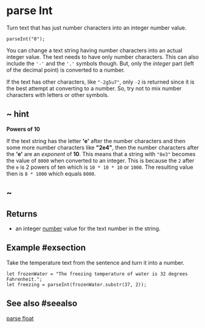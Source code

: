 # parse Int

Turn text that has just number characters into an integer number value.

```sig
parseInt("0");
```

You can change a text string having number characters into an actual integer value. The text needs to have only number characters. This can also include the `'-'` and the `'.'`
symbols though. But, only the _integer_ part (left of the decimal point) is converted to a number.

If the text has other characters, like `"-2g5u7"`, only `-2` is returned since it is the best
attempt at converting to a number. So, try not to mix number characters with letters or other symbols.

## ~ hint

**Powers of 10**

If the text string has the letter **'e'** after the number characters and then some more number characters like **"2e4"**, then the number characters after the **'e'** are an _exponent_ of **10**. This means that a string with `"8e3"` becomes the value of `8000` when converted to an integer. This is because the `2` after the `e` is 2 powers of ten which is ``10 * 10 * 10`` or `1000`. The resulting value then is ``8 * 1000`` which equals `8000`.

## ~

## Returns

* an integer [number](/types/string) value for the text number in the string.

## Example #exsection

Take the temperature text from the sentence and turn it into a number.

```blocks
let frozenWater = "The freezing temperature of water is 32 degrees Fahrenheit.";
let freezing = parseInt(frozenWater.substr(37, 2));
```

## See also #seealso

[parse float](/makecode-blockeditor/reference/text/parse-float)

